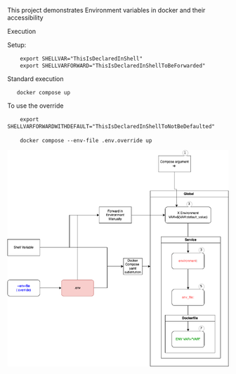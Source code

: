 This project demonstrates Environment variables in docker and their accessibility

Execution

Setup:

        export SHELLVAR="ThisIsDeclaredInShell"
        export SHELLVARFORWARD="ThisIsDeclaredInShellToBeForwarded"


Standard execution

       docker compose up


To use the override 

        export SHELLVARFORWARDWITHDEFAULT="ThisIsDeclaredInShellToNotBeDefaulted" 

        docker compose --env-file .env.override up


 

![Precedence](DockerPrecedance.drawio.png "Precedance")
